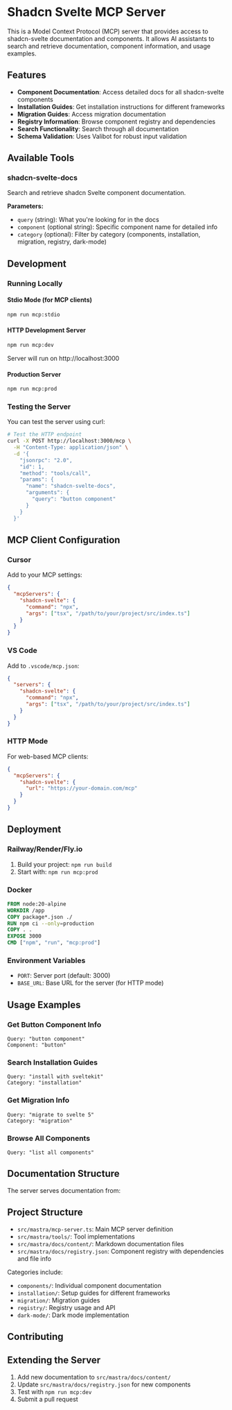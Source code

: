 # Shadcn Svelte MCP Server

This is a Model Context Protocol (MCP) server that provides access to shadcn-svelte documentation and components. It allows AI assistants to search and retrieve documentation, component information, and usage examples.

## Features

- **Component Documentation**: Access detailed docs for all shadcn-svelte components
- **Installation Guides**: Get installation instructions for different frameworks
- **Migration Guides**: Access migration documentation
- **Registry Information**: Browse component registry and dependencies
- **Search Functionality**: Search through all documentation
- **Schema Validation**: Uses Valibot for robust input validation

## Available Tools

### shadcn-svelte-docs

Search and retrieve shadcn Svelte component documentation.

**Parameters:**

- `query` (string): What you're looking for in the docs
- `component` (optional string): Specific component name for detailed info
- `category` (optional): Filter by category (components, installation, migration, registry, dark-mode)

## Development

### Running Locally

#### Stdio Mode (for MCP clients)

```bash
npm run mcp:stdio
```

#### HTTP Development Server

```bash
npm run mcp:dev
```

Server will run on http://localhost:3000

#### Production Server

```bash
npm run mcp:prod
```

### Testing the Server

You can test the server using curl:

```bash
# Test the HTTP endpoint
curl -X POST http://localhost:3000/mcp \
  -H "Content-Type: application/json" \
  -d '{
    "jsonrpc": "2.0",
    "id": 1,
    "method": "tools/call",
    "params": {
      "name": "shadcn-svelte-docs",
      "arguments": {
        "query": "button component"
      }
    }
  }'
```

## MCP Client Configuration

### Cursor

Add to your MCP settings:

```json
{
  "mcpServers": {
    "shadcn-svelte": {
      "command": "npx",
      "args": ["tsx", "/path/to/your/project/src/index.ts"]
    }
  }
}
```

### VS Code

Add to `.vscode/mcp.json`:

```json
{
  "servers": {
    "shadcn-svelte": {
      "command": "npx",
      "args": ["tsx", "/path/to/your/project/src/index.ts"]
    }
  }
}
```

### HTTP Mode

For web-based MCP clients:

```json
{
  "mcpServers": {
    "shadcn-svelte": {
      "url": "https://your-domain.com/mcp"
    }
  }
}
```

## Deployment

### Railway/Render/Fly.io

1. Build your project: `npm run build`
2. Start with: `npm run mcp:prod`

### Docker

```dockerfile
FROM node:20-alpine
WORKDIR /app
COPY package*.json ./
RUN npm ci --only=production
COPY . .
EXPOSE 3000
CMD ["npm", "run", "mcp:prod"]
```

### Environment Variables

- `PORT`: Server port (default: 3000)
- `BASE_URL`: Base URL for the server (for HTTP mode)

## Usage Examples

### Get Button Component Info

```
Query: "button component"
Component: "button"
```

### Search Installation Guides

```
Query: "install with sveltekit"
Category: "installation"
```

### Get Migration Info

```
Query: "migrate to svelte 5"
Category: "migration"
```

### Browse All Components

```
Query: "list all components"
```

## Documentation Structure

The server serves documentation from:

## Project Structure

- `src/mastra/mcp-server.ts`: Main MCP server definition
- `src/mastra/tools/`: Tool implementations
- `src/mastra/docs/content/`: Markdown documentation files
- `src/mastra/docs/registry.json`: Component registry with dependencies and file info

Categories include:

- `components/`: Individual component documentation
- `installation/`: Setup guides for different frameworks
- `migration/`: Migration guides
- `registry/`: Registry usage and API
- `dark-mode/`: Dark mode implementation

## Contributing

## Extending the Server

1. Add new documentation to `src/mastra/docs/content/`
2. Update `src/mastra/docs/registry.json` for new components
3. Test with `npm run mcp:dev`
4. Submit a pull request
